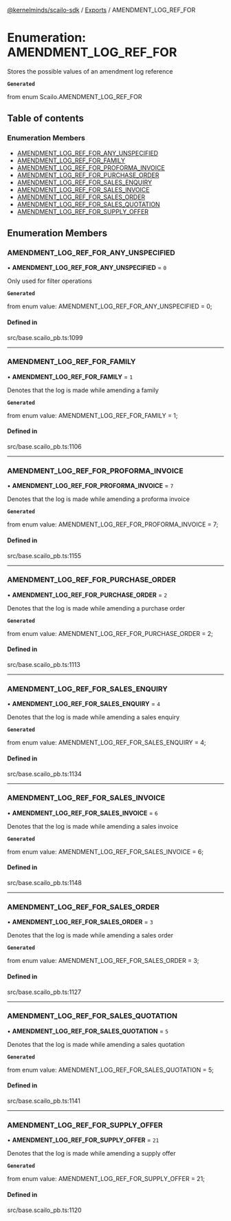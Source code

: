 [@kernelminds/scailo-sdk](../README.md) / [Exports](../modules.md) / AMENDMENT\_LOG\_REF\_FOR

# Enumeration: AMENDMENT\_LOG\_REF\_FOR

Stores the possible values of an amendment log reference

**`Generated`**

from enum Scailo.AMENDMENT_LOG_REF_FOR

## Table of contents

### Enumeration Members

- [AMENDMENT\_LOG\_REF\_FOR\_ANY\_UNSPECIFIED](AMENDMENT_LOG_REF_FOR.md#amendment_log_ref_for_any_unspecified)
- [AMENDMENT\_LOG\_REF\_FOR\_FAMILY](AMENDMENT_LOG_REF_FOR.md#amendment_log_ref_for_family)
- [AMENDMENT\_LOG\_REF\_FOR\_PROFORMA\_INVOICE](AMENDMENT_LOG_REF_FOR.md#amendment_log_ref_for_proforma_invoice)
- [AMENDMENT\_LOG\_REF\_FOR\_PURCHASE\_ORDER](AMENDMENT_LOG_REF_FOR.md#amendment_log_ref_for_purchase_order)
- [AMENDMENT\_LOG\_REF\_FOR\_SALES\_ENQUIRY](AMENDMENT_LOG_REF_FOR.md#amendment_log_ref_for_sales_enquiry)
- [AMENDMENT\_LOG\_REF\_FOR\_SALES\_INVOICE](AMENDMENT_LOG_REF_FOR.md#amendment_log_ref_for_sales_invoice)
- [AMENDMENT\_LOG\_REF\_FOR\_SALES\_ORDER](AMENDMENT_LOG_REF_FOR.md#amendment_log_ref_for_sales_order)
- [AMENDMENT\_LOG\_REF\_FOR\_SALES\_QUOTATION](AMENDMENT_LOG_REF_FOR.md#amendment_log_ref_for_sales_quotation)
- [AMENDMENT\_LOG\_REF\_FOR\_SUPPLY\_OFFER](AMENDMENT_LOG_REF_FOR.md#amendment_log_ref_for_supply_offer)

## Enumeration Members

### AMENDMENT\_LOG\_REF\_FOR\_ANY\_UNSPECIFIED

• **AMENDMENT\_LOG\_REF\_FOR\_ANY\_UNSPECIFIED** = ``0``

Only used for filter operations

**`Generated`**

from enum value: AMENDMENT_LOG_REF_FOR_ANY_UNSPECIFIED = 0;

#### Defined in

src/base.scailo_pb.ts:1099

___

### AMENDMENT\_LOG\_REF\_FOR\_FAMILY

• **AMENDMENT\_LOG\_REF\_FOR\_FAMILY** = ``1``

Denotes that the log is made while amending a family

**`Generated`**

from enum value: AMENDMENT_LOG_REF_FOR_FAMILY = 1;

#### Defined in

src/base.scailo_pb.ts:1106

___

### AMENDMENT\_LOG\_REF\_FOR\_PROFORMA\_INVOICE

• **AMENDMENT\_LOG\_REF\_FOR\_PROFORMA\_INVOICE** = ``7``

Denotes that the log is made while amending a proforma invoice

**`Generated`**

from enum value: AMENDMENT_LOG_REF_FOR_PROFORMA_INVOICE = 7;

#### Defined in

src/base.scailo_pb.ts:1155

___

### AMENDMENT\_LOG\_REF\_FOR\_PURCHASE\_ORDER

• **AMENDMENT\_LOG\_REF\_FOR\_PURCHASE\_ORDER** = ``2``

Denotes that the log is made while amending a purchase order

**`Generated`**

from enum value: AMENDMENT_LOG_REF_FOR_PURCHASE_ORDER = 2;

#### Defined in

src/base.scailo_pb.ts:1113

___

### AMENDMENT\_LOG\_REF\_FOR\_SALES\_ENQUIRY

• **AMENDMENT\_LOG\_REF\_FOR\_SALES\_ENQUIRY** = ``4``

Denotes that the log is made while amending a sales enquiry

**`Generated`**

from enum value: AMENDMENT_LOG_REF_FOR_SALES_ENQUIRY = 4;

#### Defined in

src/base.scailo_pb.ts:1134

___

### AMENDMENT\_LOG\_REF\_FOR\_SALES\_INVOICE

• **AMENDMENT\_LOG\_REF\_FOR\_SALES\_INVOICE** = ``6``

Denotes that the log is made while amending a sales invoice

**`Generated`**

from enum value: AMENDMENT_LOG_REF_FOR_SALES_INVOICE = 6;

#### Defined in

src/base.scailo_pb.ts:1148

___

### AMENDMENT\_LOG\_REF\_FOR\_SALES\_ORDER

• **AMENDMENT\_LOG\_REF\_FOR\_SALES\_ORDER** = ``3``

Denotes that the log is made while amending a sales order

**`Generated`**

from enum value: AMENDMENT_LOG_REF_FOR_SALES_ORDER = 3;

#### Defined in

src/base.scailo_pb.ts:1127

___

### AMENDMENT\_LOG\_REF\_FOR\_SALES\_QUOTATION

• **AMENDMENT\_LOG\_REF\_FOR\_SALES\_QUOTATION** = ``5``

Denotes that the log is made while amending a sales quotation

**`Generated`**

from enum value: AMENDMENT_LOG_REF_FOR_SALES_QUOTATION = 5;

#### Defined in

src/base.scailo_pb.ts:1141

___

### AMENDMENT\_LOG\_REF\_FOR\_SUPPLY\_OFFER

• **AMENDMENT\_LOG\_REF\_FOR\_SUPPLY\_OFFER** = ``21``

Denotes that the log is made while amending a supply offer

**`Generated`**

from enum value: AMENDMENT_LOG_REF_FOR_SUPPLY_OFFER = 21;

#### Defined in

src/base.scailo_pb.ts:1120
